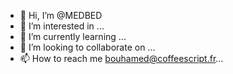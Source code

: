 - 👋 Hi, I’m @MEDBED
- 👀 I’m interested in ...
- 🌱 I’m currently learning ...
- 💞️ I’m looking to collaborate on ...
- 📫 How to reach me  bouhamed@coffeescript.fr...

<!---
MEDBED/MEDBED is a ✨ special ✨ repository because its `README.md` (this file) appears on your GitHub profile.
You can click the Preview link to take a look at your changes.
--->
